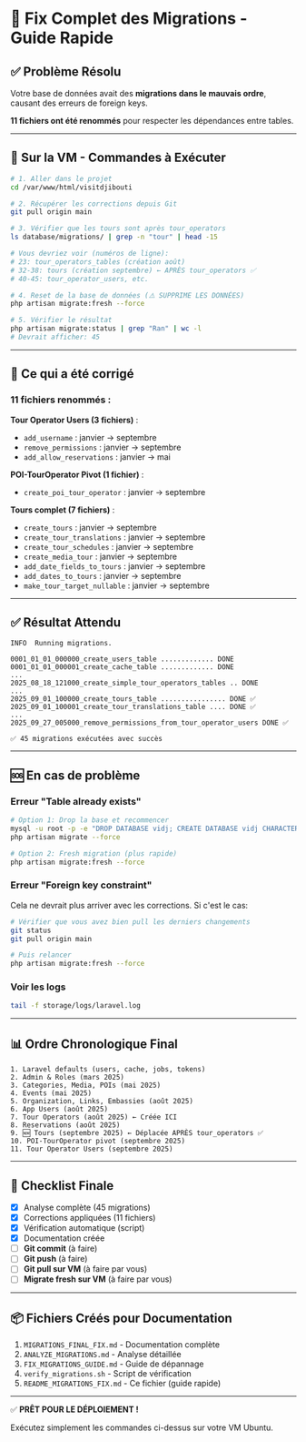 # 🎯 Fix Complet des Migrations - Guide Rapide

## ✅ Problème Résolu

Votre base de données avait des **migrations dans le mauvais ordre**, causant des erreurs de foreign keys.

**11 fichiers ont été renommés** pour respecter les dépendances entre tables.

---

## 🚀 Sur la VM - Commandes à Exécuter

```bash
# 1. Aller dans le projet
cd /var/www/html/visitdjibouti

# 2. Récupérer les corrections depuis Git
git pull origin main

# 3. Vérifier que les tours sont après tour_operators
ls database/migrations/ | grep -n "tour" | head -15

# Vous devriez voir (numéros de ligne):
# 23: tour_operators_tables (création août)
# 32-38: tours (création septembre) ← APRÈS tour_operators ✅
# 40-45: tour_operator_users, etc.

# 4. Reset de la base de données (⚠️ SUPPRIME LES DONNÉES)
php artisan migrate:fresh --force

# 5. Vérifier le résultat
php artisan migrate:status | grep "Ran" | wc -l
# Devrait afficher: 45
```

---

## 📝 Ce qui a été corrigé

### 11 fichiers renommés :

**Tour Operator Users (3 fichiers)** :
- `add_username` : janvier → septembre
- `remove_permissions` : janvier → septembre
- `add_allow_reservations` : janvier → mai

**POI-TourOperator Pivot (1 fichier)** :
- `create_poi_tour_operator` : janvier → septembre

**Tours complet (7 fichiers)** :
- `create_tours` : janvier → septembre
- `create_tour_translations` : janvier → septembre
- `create_tour_schedules` : janvier → septembre
- `create_media_tour` : janvier → septembre
- `add_date_fields_to_tours` : janvier → septembre
- `add_dates_to_tours` : janvier → septembre
- `make_tour_target_nullable` : janvier → septembre

---

## ✅ Résultat Attendu

```
INFO  Running migrations.

0001_01_01_000000_create_users_table ............. DONE
0001_01_01_000001_create_cache_table ............. DONE
...
2025_08_18_121000_create_simple_tour_operators_tables .. DONE
...
2025_09_01_100000_create_tours_table ................ DONE ✅
2025_09_01_100001_create_tour_translations_table .... DONE ✅
...
2025_09_27_005000_remove_permissions_from_tour_operator_users DONE ✅

✅ 45 migrations exécutées avec succès
```

---

## 🆘 En cas de problème

### Erreur "Table already exists"

```bash
# Option 1: Drop la base et recommencer
mysql -u root -p -e "DROP DATABASE vidj; CREATE DATABASE vidj CHARACTER SET utf8mb4 COLLATE utf8mb4_unicode_ci;"
php artisan migrate --force

# Option 2: Fresh migration (plus rapide)
php artisan migrate:fresh --force
```

### Erreur "Foreign key constraint"

Cela ne devrait plus arriver avec les corrections. Si c'est le cas:

```bash
# Vérifier que vous avez bien pull les derniers changements
git status
git pull origin main

# Puis relancer
php artisan migrate:fresh --force
```

### Voir les logs

```bash
tail -f storage/logs/laravel.log
```

---

## 📊 Ordre Chronologique Final

```
1. Laravel defaults (users, cache, jobs, tokens)
2. Admin & Roles (mars 2025)
3. Categories, Media, POIs (mai 2025)
4. Events (mai 2025)
5. Organization, Links, Embassies (août 2025)
6. App Users (août 2025)
7. Tour Operators (août 2025) ← Créée ICI
8. Reservations (août 2025)
9. 🆕 Tours (septembre 2025) ← Déplacée APRÈS tour_operators ✅
10. POI-TourOperator pivot (septembre 2025)
11. Tour Operator Users (septembre 2025)
```

---

## 🎯 Checklist Finale

- [x] Analyse complète (45 migrations)
- [x] Corrections appliquées (11 fichiers)
- [x] Vérification automatique (script)
- [x] Documentation créée
- [ ] **Git commit** (à faire)
- [ ] **Git push** (à faire)
- [ ] **Git pull sur VM** (à faire par vous)
- [ ] **Migrate fresh sur VM** (à faire par vous)

---

## 📦 Fichiers Créés pour Documentation

1. `MIGRATIONS_FINAL_FIX.md` - Documentation complète
2. `ANALYZE_MIGRATIONS.md` - Analyse détaillée
3. `FIX_MIGRATIONS_GUIDE.md` - Guide de dépannage
4. `verify_migrations.sh` - Script de vérification
5. `README_MIGRATIONS_FIX.md` - Ce fichier (guide rapide)

---

✅ **PRÊT POUR LE DÉPLOIEMENT !**

Exécutez simplement les commandes ci-dessus sur votre VM Ubuntu.
